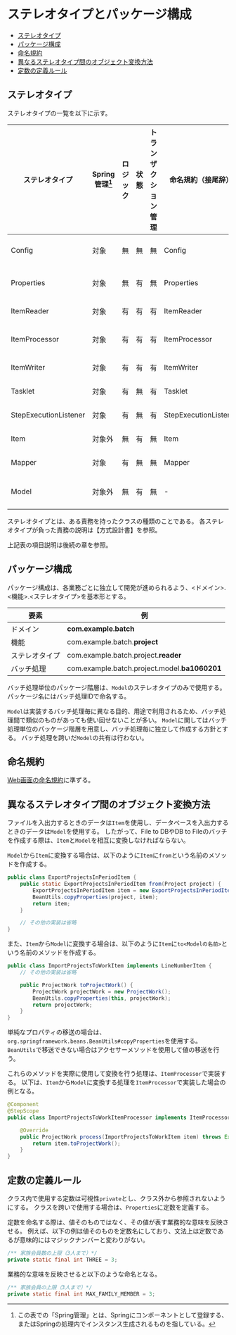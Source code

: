 # ステレオタイプとパッケージ構成

- [ステレオタイプ](#ステレオタイプ)
- [パッケージ構成](#パッケージ構成)
- [命名規約](#命名規約)
- [異なるステレオタイプ間のオブジェクト変換方法](#異なるステレオタイプ間のオブジェクト変換方法)
- [定数の定義ルール](#定数の定義ルール)

## ステレオタイプ

ステレオタイプの一覧を以下に示す。

| ステレオタイプ        | Spring管理[^1] | ロジック     | 状態 | トランザクション管理 | 命名規約（接尾辞）    | パッケージ                            |
|-----------------------|----------------|--------------|------|----------------------|-----------------------|---------------------------------------|
| Config                | 対象           | 無           | 無   | 無                   | Config                | <ドメイン>.<機能>.configuration       |
| Properties            | 対象           | 無           | 有   | 無                   | Properties            | <ドメイン>.<機能>.configuration       |
| ItemReader            | 対象           | 有           | 有   | 有                   | ItemReader            | <ドメイン>.<機能>.reader              |
| ItemProcessor         | 対象           | 有           | 有   | 有                   | ItemProcessor         | <ドメイン>.<機能>.processor           |
| ItemWriter            | 対象           | 有           | 有   | 有                   | ItemWriter            | <ドメイン>.<機能>.writer              |
| Tasklet               | 対象           | 有           | 無   | 有                   | Tasklet               | <ドメイン>.<機能>.tasklet             |
| StepExecutionListener | 対象           | 有           | 無   | 有                   | StepExecutionListener | <ドメイン>.<機能>.listener            |
| Item                  | 対象外         | 無           | 有   | 無                   | Item                  | <ドメイン>.<機能>.item                |
| Mapper                | 対象           | 有           | 無   | 無                   | Mapper                | <ドメイン>.<機能>.mapper              |
| Model                 | 対象外         | 無           | 有   | 無                   | -                     | <ドメイン>.<機能>.model.<バッチ処理>  |

[^1]: この表での「Spring管理」とは、Springにコンポーネントとして登録する、またはSpringの処理内でインスタンス生成されるものを指している。

ステレオタイプとは、ある責務を持ったクラスの種類のことである。
各ステレオタイプが負った責務の説明は【方式設計書】を参照。


上記表の項目説明は後続の章を参照。


## パッケージ構成

パッケージ構成は、各業務ごとに独立して開発が進められるよう、<ドメイン>.<機能>.<ステレオタイプ>を基本形とする。

| 要素           | 例                                            |
|----------------|-----------------------------------------------|
| ドメイン       | **com.example.batch**                         |
| 機能           | com.example.batch.**project**                 |
| ステレオタイプ | com.example.batch.project.**reader**          |
| バッチ処理     | com.example.batch.project.model.**ba1060201** |

バッチ処理単位のパッケージ階層は、`Model`のステレオタイプのみで使用する。
パッケージ名にはバッチ処理IDで命名する。

`Model`は実装するバッチ処理毎に異なる目的、用途で利用されるため、バッチ処理間で類似のものがあっても使い回せないことが多い。
`Model`に関してはバッチ処理単位のパッケージ階層を用意し、バッチ処理毎に独立して作成する方針とする。
バッチ処理を跨いだ`Model`の共有は行わない。


## 命名規約

[Web画面の命名規約](../web/stereotype-and-package.md#命名規約)に準ずる。


## 異なるステレオタイプ間のオブジェクト変換方法

ファイルを入出力するときのデータは`Item`を使用し、データベースを入出力するときのデータは`Model`を使用する。
したがって、File to DBやDB to Fileのバッチを作成する際は、`Item`と`Model`を相互に変換しなければならない。

`Model`から`Item`に変換する場合は、以下のように`Item`に`from`という名前のメソッドを作成する。

```java
public class ExportProjectsInPeriodItem {
    public static ExportProjectsInPeriodItem from(Project project) {
        ExportProjectsInPeriodItem item = new ExportProjectsInPeriodItem();
        BeanUtils.copyProperties(project, item);
        return item;
    }

    // その他の実装は省略
}
```

また、`Item`から`Model`に変換する場合は、以下のように`Item`に`to<Modelの名前>`という名前のメソッドを作成する。

```java
public class ImportProjectsToWorkItem implements LineNumberItem {
    // その他の実装は省略

    public ProjectWork toProjectWork() {
        ProjectWork projectWork = new ProjectWork();
        BeanUtils.copyProperties(this, projectWork);
        return projectWork;
    }
}
```

単純なプロパティの移送の場合は、`org.springframework.beans.BeanUtils#copyProperties`を使用する。
`BeanUtils`で移送できない場合はアクセサーメソッドを使用して値の移送を行う。

これらのメソッドを実際に使用して変換を行う処理は、`ItemProcessor`で実装する。
以下は、`Item`から`Model`に変換する処理を`ItemProcessor`で実装した場合の例となる。

```java
@Component
@StepScope
public class ImportProjectsToWorkItemProcessor implements ItemProcessor<ImportProjectsToWorkItem, ProjectWork> {

    @Override
    public ProjectWork process(ImportProjectsToWorkItem item) throws Exception {
        return item.toProjectWork();
    }
}
```

## 定数の定義ルール

クラス内で使用する定数は可視性`private`とし、クラス外から参照されないようにする。
クラスを跨いで使用する場合は、`Properties`に定数を定義する。

定数を命名する際は、値そのものではなく、その値が表す業務的な意味を反映させる。
例えば、以下の例は値そのものを定数名にしており、文法上は定数であるが意味的にはマジックナンバーと変わりがない。

```java
/** 家族会員数の上限（3人まで）*/
private static final int THREE = 3;
```

業務的な意味を反映させると以下のような命名となる。

```java
/** 家族会員の上限（3人まで）*/
private static final int MAX_FAMILY_MEMBER = 3;
```

